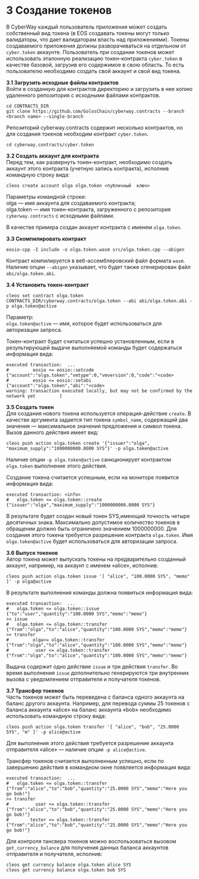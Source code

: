
# 3 Создание токенов

В CyberWay каждый пользователь приложения может создать собственный вид токена (в EOS создавать токены могут только валидаторы, что дает валидаторам власть над приложениями). Токены создаваемого приложения должны разворачиваться на отдельном от `cyber.token` аккаунте. Пользователь при создании токенов может использовать эталонную реализацию токен-контракта `cyber.token` в качестве базовой, загрузив его содержимое в свою область. То есть пользователю необходимо создать свой аккаунт и свой вид токена.  

**3.1 Загрузить исходные файлы контрактов**  
Войти в созданную для контрактов директорию и загрузить в нее копию удаленного репозитория с исходными файлами контрактов.
```
cd CONTRACTS_DIR
git clone https://github.com/GolosChain/cyberway.contracts --branch <branch name> --single-branch
```
Репозиторий cyberway.contracts содержит несколько контрактов, но для создания токенов необходим контракт `cyber.token`. 

```
cd cyberway.contracts/cyber.token
```  

**3.2 Создать аккаунт для контракта**  
Перед тем, как развернуть токен-контракт, необходимо создать аккаунт этого контракта (учетную запись контракта), исполнив командную строку вида:  
```
cleos create account olga olga.token <публичный  ключ>
```  
Параметры командной строки:  
olga — имя аккаунта для создаваемого контракта;  
olga.token — имя токен-контракта, загруженного с репозитория `cyberway.contracts` с исходными файлами.  

В качестве примера создан аккаунт контракта с именем `olga.token`.  

**3.3 Скомпилировать контракт**  
```
eosio-cpp -I include -o olga.token.wasm src/olga.token.cpp --abigen
```
Контракт компилируется в веб-ассемблеровский файл формата `wasm`. Наличие опции `--abigen` указывает, что будет также сгенерирован файл `abi/olga.token.abi`.   

**3.4 Установить токен-контракт**
```
cleos set contract olga.token CONTRACTS_DIR/cyberway.contracts/olga.token --abi abi/olga.token.abi -p olga.token@active
```  
Параметр:  
`olga.token@active` — имя, которое будет использоваться для авторизации запроса.  

Токен-контракт будет считаться успешно установленным, если в результирующей выдаче выполняемой команды будет содержаться информация вида:
```.
executed transaction:  ... 
#         eosio <= eosio::setcode               {"account":"olga.token","vmtype":0,"vmversion":0,"code":"<code>
#         eosio <= eosio::setabi                {"account":"olga.token","abi":"<code>
warning: transaction executed locally, but may not be confirmed by the network yet         ]
```  
 
**3.5 Создать токен**  
Для создания нового токена используется операция-действие `create`. В качестве аргумента задается тип токена `symbol_name`, содержащий два значения  — максимальное значения предложения и символ токена. Вызов данного действия имеет вид:
```
cleos push action olga.token create '{"issuer":"olga", "maximum_supply":"1000000000.0000 SYS"}' -p olga.token@active
```  
Наличие опции `-p olga.token@active` санкционирует контрактом `olga.token` выполнение этого действия.  
  
Создание токена считается успешным, если на мониторе появится информация вида:  
```
executed transaction: <info>
#   olga.token <= olga.token::create          {"issuer":"olga","maximum_supply":"1000000000.0000 SYS"}
```
В результате будет создан новый токен SYS,имеющий точность четыре десятичных знака. Максимально допустимое количество токенов в обращении должно быть ограничено значением 1000000000. Для создания этого токена требуется разрешение контракта `olga.token`. Имя `olga.token@active` будет использоваться для авторизации запроса.  

**3.6 Выпуск токенов**  
Автор токена может выпускать токены на предварительно созданный аккаунт, например, на аккаунт с именем «alice», исполнив:
```
cleos push action olga.token issue '[ "alice", "100.0000 SYS", "memo" ]' -p olga@active

```
В результате выполнения команды должна появиться информация вида:
```
executed transaction:  ... 
#   olga.token <= olga.token::issue           {"to":"user","quantity":"100.0000 SYS","memo":"memo"}
>> issue
#   olga.token <= olga.token::transfer        {"from":"olga","to":"alice","quantity":"100.0000 SYS","memo":"memo"}
>> transfer
#         olga<= olga.token::transfer        {"from":"olga","to":"alice","quantity":"100.0000 SYS","memo":"memo"}
#          user <= olga.token::transfer        {"from":"olga","to":"alice","quantity":"100.0000 SYS","memo":"memo"}
```  

Выдача содержит одно действие `issue` и три действия `transfer`. Во время выполнения `issue` дополнительно генерируются три внутренних вызова с уведомлением отправителя и получателя токенов.  

**3.7 Трансфер токенов**  
Часть токенов может быть переведена с баланса одного аккаунта на баланс другого аккаунта. Например, для перевода суммы 25 токенов с баланса аккаунта «alice» на баланс аккаунта «bob» необходимо использовать командную строку вида:
```
cleos push action olga.token transfer '[ "alice", "bob", "25.0000 SYS", "m" ]' -p alice@active
```  
Для выполнения этого действия требуется разрешение аккаунта отправителя «alice» — наличие опции `-p alice@active`.  

Трансфер токенов считается выполненным успешно, если по завершению действия в командном окне появляется информация вида:
```
executed transaction:  ... 
#   olga.token <= olga.token::transfer        {"from":"alice","to":"bob","quantity":"25.0000 SYS","memo":"Here you go bob!"}
>> transfer
#          user <= olga.token::transfer        {"from":"alice","to":"bob","quantity":"25.0000 SYS","memo":"Here you go bob!"}
#        tester <= olga.token::transfer        {"from":"alice","to":"bob","quantity":"25.0000 SYS","memo":"Here you go bob!"}
```  
Для контроля тансвера токенов можно воспользоваться вызовом  `get_currency_balance` для получения данных баланса аккаунтов отправителя и получателя, исполнив:
```
cleos get currency balance olga.token alice SYS
cleos get currency balance olga.token bob SYS
```